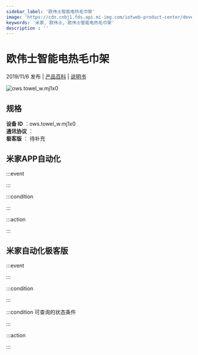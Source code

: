 ```yaml
---
sidebar_label: '欧伟士智能电热毛巾架'
image: 'https://cdn.cnbj1.fds.api.mi-img.com/iotweb-product-center/developer_1627541108752z7Hxh5Ke.png?GalaxyAccessKeyId=AKVGLQWBOVIRQ3XLEW&Expires=9223372036854775807&Signature=2m9BdfRxWo4TYuqANxtcxdQQ8Ww='
keywords: '米家, 欧伟士, 欧伟士智能电热毛巾架'
description : ''
---
```

# 欧伟士智能电热毛巾架

2019/11/6 发布 | [产品百科](https://home.mi.com/webapp/content/baike/product/index.html?model=ows.towel_w.mj1x0/) | [说明书](https://home.mi.com/views/introduction.html?model=ows.towel_w.mj1x0&region=cn)

![ows.towel_w.mj1x0](https://cdn.cnbj1.fds.api.mi-img.com/iotweb-product-center/developer_1627541108752z7Hxh5Ke.png?GalaxyAccessKeyId=AKVGLQWBOVIRQ3XLEW&Expires=9223372036854775807&Signature=2m9BdfRxWo4TYuqANxtcxdQQ8Ww=)

## 规格  
> 
**设备 ID** ：ows.towel_w.mj1x0  
**通讯协议** ：  
**极客版**  ： 待补充 


## 米家APP自动化  

:::event  

:::

:::condition  

:::

:::action   

:::

## 米家自动化极客版  

:::event  

:::

:::condition  

:::

:::condition 可查询的状态条件  

:::

:::action  

:::

        
